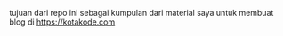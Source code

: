 
tujuan dari repo ini sebagai kumpulan dari material saya untuk membuat blog di https://kotakode.com
